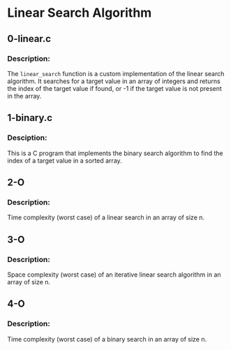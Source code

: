 # Linear Search Algorithm


## 0-linear.c

### Description:
The `linear_search` function is a custom implementation of the linear search algorithm. It searches for a target value in an array of integers and returns the index of the target value if found, or -1 if the target value is not present in the array.

## 1-binary.c
### Desciption:
This is a C program that implements the binary search algorithm to find the index of a target value in a sorted array.

## 2-O
### Description:
Time complexity (worst case) of a linear search in an array of size n.

## 3-O
### Description:
Space complexity (worst case) of an iterative linear search algorithm in an array of size n.

## 4-O
### Description:
Time complexity (worst case) of a binary search in an array of size n.